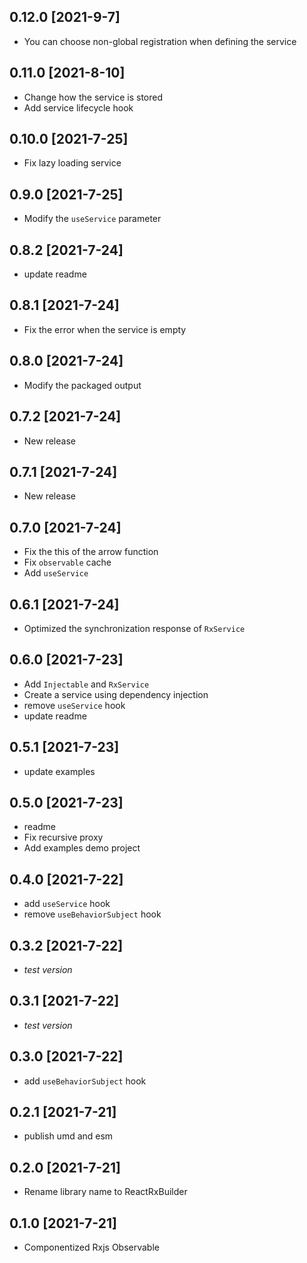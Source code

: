 ## 0.12.0 [2021-9-7]

- You can choose non-global registration when defining the service

## 0.11.0 [2021-8-10]

- Change how the service is stored
- Add service lifecycle hook

## 0.10.0 [2021-7-25]

- Fix lazy loading service

## 0.9.0 [2021-7-25]

- Modify the `useService` parameter

## 0.8.2 [2021-7-24]

- update readme

## 0.8.1 [2021-7-24]

- Fix the error when the service is empty

## 0.8.0 [2021-7-24]

- Modify the packaged output


## 0.7.2 [2021-7-24]

- New release

## 0.7.1 [2021-7-24]

- New release

## 0.7.0 [2021-7-24]

- Fix the this of the arrow function
- Fix `observable` cache
- Add `useService`

## 0.6.1 [2021-7-24]

- Optimized the synchronization response of `RxService`

## 0.6.0 [2021-7-23]

- Add `Injectable` and `RxService`  
- Create a service using dependency injection
- remove `useService` hook
- update readme

## 0.5.1 [2021-7-23]

- update examples

## 0.5.0 [2021-7-23]

- readme
- Fix recursive proxy
- Add examples demo project

## 0.4.0 [2021-7-22]

- add `useService` hook
- remove `useBehaviorSubject` hook

## 0.3.2 [2021-7-22]

- *test version*

## 0.3.1 [2021-7-22]

- *test version*

## 0.3.0 [2021-7-22]

- add `useBehaviorSubject` hook

## 0.2.1 [2021-7-21]

- publish umd and esm

## 0.2.0 [2021-7-21]

- Rename library name to ReactRxBuilder

## 0.1.0 [2021-7-21]

- Componentized Rxjs Observable